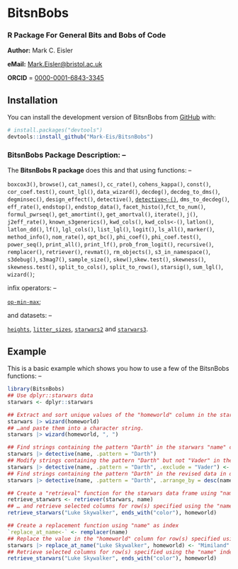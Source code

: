 
# BitsnBobs
### R Package For General Bits and Bobs of Code

**Author:** Mark C. Eisler

**eMail:** Mark.Eisler@bristol.ac.uk

**ORCID** = [0000-0001-6843-3345](https://orcid.org/0000-0001-6843-3345)

## Installation

You can install the development version of BitsnBobs from [GitHub](https://github.com/) with:

``` r
# install.packages("devtools")
devtools::install_github("Mark-Eis/BitsnBobs")
```
	
### BitsnBobs Package Description: –
The **BitsnBobs R package** does this and that using functions: –

`boxcox3()`, `browse()`, `cat_names()`, `cc_rate()`, `cohens_kappa()`, `const()`, `cor_coef.test()`, `count_lgl()`,
`data_wizard()`, `decdeg()`, `decdeg_to_dms()`, `degminsec()`, `design_effect()`, `detective()`,
[`detective<-()`](https://mark-eis.github.io/BitsnBobs/reference/detective.html), `dms_to_decdeg()`, `eff_rate()`,
`endstop()`, `endstop_data()`, `facet_histo()`,`fct_to_num()`, `formul_pwrseq()`, `get_amortint()`, `get_amortval()`,
`iterate()`, `j()`, `j2eff_rate()`, `known_s3generics()`, `kwd_cols()`, `kwd_cols<-()`, `latlon()`, `latlon_dd()`,
`lf()`, `lgl_cols()`, `list_lgl()`, `logit()`, `ls_all()`, `marker()`, `method_info()`, `nom_rate()`, `opt_bc()`,
`phi_coef()`, `phi_coef.test()`, `power_seq()`, `print_all()`, `print_lf()`, `prob_from_logit()`, `recursive()`,
`remplacer()`, `retriever()`, `revmat()`, `rm_objects()`, `s3_in_namespace()`, `s3debug()`, `s3mag7()`, `sample_size()`,
`skew()`,`skew.test()`, `skewness()`, `skewness.test()`, `split_to_cols()`, `split_to_rows()`, `starsig()`, `sum_lgl()`,
`wizard()`;

infix operators: –

[`op-min-max`](https://mark-eis.github.io/BitsnBobs/reference/op-min-max.html);

and datasets: –

[`heights`](https://mark-eis.github.io/BitsnBobs/reference/heights.html), [`litter_sizes`](https://mark-eis.github.io/BitsnBobs/reference/litter_sizes.html), [`starwars2`](https://mark-eis.github.io/BitsnBobs/reference/starwars2.html) and [`starwars3`](https://mark-eis.github.io/BitsnBobs/reference/starwars3.html).

## Example

This is a basic example which shows you how to use a few of the BitsnBobs functions: –

``` r
library(BitsnBobs)
## Use dplyr::starwars data
starwars <- dplyr::starwars

## Extract and sort unique values of the "homeworld" column in the starwars data
starwars |> wizard(homeworld)
## …and paste them into a character string.
starwars |> wizard(homeworld, ", ")

## Find strings containing the pattern "Darth" in the starwars "name" column
starwars |> detective(name, .pattern = "Darth")
## Modify strings containing the pattern "Darth" but not "Vader" in the "name" column
starwars |> detective(name, .pattern = "Darth", .exclude = "Vader") <- "Darth The First"
## Find strings containing the pattern "Darth" in the revised data in descending order
starwars |> detective(name, .pattern = "Darth", .arrange_by = desc(name))

## Create a "retrieval" function for the starwars data frame using "name" as index
retrieve_starwars <- retriever(starwars, name)
## … and retrieve selected columns for row(s) specified using the "name" index
retrieve_starwars("Luke Skywalker", ends_with("color"), homeworld)

## Create a replacement function using "name" as index
`replace_at_name<-` <- remplacer(name)
## Replace the value in the "homeworld" column for row(s) specified using the "name" index
starwars |> replace_at_name("Luke Skywalker", homeworld) <- "Mimiland"
## Retrieve selected columns for row(s) specified using the "name" index
retrieve_starwars("Luke Skywalker", ends_with("color"), homeworld)
```

